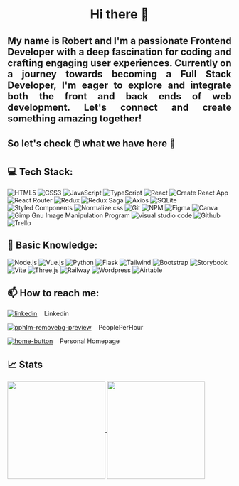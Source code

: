 # <div align="center">Hi there 👋</div>
## <div align="justify">My name is Robert and I'm a passionate Frontend Developer with a deep fascination for coding and crafting engaging user experiences. Currently on a journey towards becoming a Full Stack Developer, I'm eager to explore and integrate both the front and back ends of web development. Let's connect and create something amazing together!</div>
## So let's check 🖱️ what we have here 🙂

## 💻 Tech Stack:

![HTML5](https://img.shields.io/badge/html5-%23E34F26.svg?style=for-the-badge&logo=html5&logoColor=white) <!--Language-->
![CSS3](https://img.shields.io/badge/css3-%231572B6.svg?style=for-the-badge&logo=css3&logoColor=white) <!--Language-->
![JavaScript](https://img.shields.io/badge/javascript-%23323330.svg?style=for-the-badge&logo=javascript&logoColor=%23F7DF1E) <!--Language-->
![TypeScript](https://img.shields.io/badge/TypeScript-007ACC?style=for-the-badge&logo=typescript&logoColor=white) <!--Language-->
![React](https://img.shields.io/badge/react-%2320232a.svg?style=for-the-badge&logo=react&logoColor=%2361DAFB) <!--Frameworks & Library-->
![Create React App](https://img.shields.io/badge/Create%20React%20App-09D3AC.svg?style=for-the-badge&logo=Create-React-App&logoColor=white) 
![React Router](https://img.shields.io/badge/React_Router-CA4245?style=for-the-badge&logo=react-router&logoColor=white) <!--Frameworks & Library-->
![Redux](https://img.shields.io/badge/redux-%23593d88.svg?style=for-the-badge&logo=redux&logoColor=white) <!--Frameworks & Library-->
![Redux Saga](https://img.shields.io/badge/Redux--Saga-999999.svg?style=for-the-badge&logo=Redux-Saga&logoColor=white) <!--Frameworks & Library-->
![Axios](https://img.shields.io/badge/axios-671ddf?&style=for-the-badge&logo=axios&logoColor=white) <!--Frameworks & Library-->
![SQLite](https://img.shields.io/badge/Sqlite-003B57?style=for-the-badge&logo=sqlite&logoColor=white) <!--database-->
![Styled Components](https://img.shields.io/badge/styled--components-DB7093?style=for-the-badge&logo=styled-components&logoColor=white) <!--Frameworks & Library-->
![Normalize.css](https://img.shields.io/badge/Normalize.css-E3695F.svg?style=for-the-badge&logo=normalizedotcss&logoColor=white)
![Git](https://img.shields.io/badge/Git-F05032.svg?style=for-the-badge&logo=Git&logoColor=white) <!--terminal-->
![NPM](https://img.shields.io/badge/NPM-%23000000.svg?style=for-the-badge&logo=npm&logoColor=white) <!--Frameworks & Library-->
![Figma](https://img.shields.io/badge/Figma-F24E1E.svg?style=for-the-badge&logo=Figma&logoColor=white) <!--design-->
![Canva](https://img.shields.io/badge/Canva-%2300C4CC.svg?style=for-the-badge&logo=Canva&logoColor=white) <!--design-->
![Gimp Gnu Image Manipulation Program](https://img.shields.io/badge/Gimp-657D8B?style=for-the-badge&logo=gimp&logoColor=FFFFFF) <!--design-->
![visual studio code](https://img.shields.io/badge/Visual%20Studio%20Code-007ACC.svg?style=for-the-badge&logo=Visual-Studio-Code&logoColor=white) <!--IDE-->
![Github](https://img.shields.io/badge/GitHub-181717.svg?style=for-the-badge&logo=GitHub&logoColor=white) <!--social-->
![Trello](https://img.shields.io/badge/Trello-0052CC?style=for-the-badge&logo=trello&logoColor=white) <!--office-->

## 📖 Basic Knowledge:

![Node.js](https://img.shields.io/badge/Node%20js-339933?style=for-the-badge&logo=nodedotjs&logoColor=white) <!--Frameworks & Library-->
![Vue.js](https://img.shields.io/badge/Vue%20js-35495E?style=for-the-badge&logo=vuedotjs&logoColor=4FC08D) <!--Frameworks & Library-->
![Python](https://img.shields.io/badge/Python-FFD43B?style=for-the-badge&logo=python&logoColor=blue) <!--Language-->
![Flask](https://img.shields.io/badge/Flask-000000?style=for-the-badge&logo=flask&logoColor=white) <!--Frameworks & Library-->
![Tailwind](https://img.shields.io/badge/Tailwind_CSS-38B2AC?style=for-the-badge&logo=tailwind-css&logoColor=white) <!--Frameworks & Library-->
![Bootstrap](https://img.shields.io/badge/Bootstrap-563D7C?style=for-the-badge&logo=bootstrap&logoColor=white) <!--Frameworks & Library-->
![Storybook](https://img.shields.io/badge/storybook-FF4785?style=for-the-badge&logo=storybook&logoColor=white) <!--Frameworks & Library-->
![Vite](https://img.shields.io/badge/Vite-B73BFE?style=for-the-badge&logo=vite&logoColor=FFD62E) <!--Frameworks & Library-->
![Three.js](https://img.shields.io/badge/ThreeJs-black?style=for-the-badge&logo=three.js&logoColor=white) <!--Frameworks & Library-->
![Railway](https://img.shields.io/badge/Railway-131415?style=for-the-badge&logo=railway&logoColor=white) <!--cloud-->
![Wordpress](https://img.shields.io/badge/Wordpress-21759B?style=for-the-badge&logo=wordpress&logoColor=white) <!--blog-->
![Airtable](https://img.shields.io/badge/Airtable-18BFFF?style=for-the-badge&logo=Airtable&logoColor=white) <!--office-->

## 📫 How to reach me:

[![linkedin](https://github.com/user-attachments/assets/21b270a5-e9f7-4ec6-a069-d01d3ce38cf7)](http://linkedin.com/in/robert-fydrych) &nbsp;&nbsp; Linkedin

[![pphIm-removebg-preview](https://github.com/user-attachments/assets/4038f674-af54-409e-9ce8-81c99658c1af)](http://pph.me/RobertFydrych) &nbsp;&nbsp;  PeoplePerHour

[![home-button](https://github.com/user-attachments/assets/d33fd147-3801-4285-9e06-d2e03cd616c0)](https://robfyd.github.io/Personal-Homepage/) &nbsp;&nbsp; Personal Homepage

## 📈 Stats

<a href="https://github.com/anuraghazra/github-readme-stats">
  <img height=220 align="center" src="https://github-readme-stats.vercel.app/api?username=RobFyd&show_icons=true&theme=dracula&hide=issues&show=prs_merged_percentage&rank_icon=github" />
</a>
<a href="https://github.com/anuraghazra/github-readme-stats">
  <img height=220 align="center" src="https://github-readme-stats.vercel.app/api/top-langs/?username=RobFyd&layout=donut&exclude_repo=Fix-It-Fast,RobFyd.github.io&langs_count=10&theme=dracula" />
</a>

<!-- <picture>
  <source
    srcset="https://github-readme-stats.vercel.app/api?username=RobFyd&show_icons=true&theme=dracula&hide=issues&show=prs_merged_percentage&rank_icon=github"
    media="(prefers-color-scheme: dark)"
  />
  <source
    srcset="https://github-readme-stats.vercel.app/api?username=RobFyd&show_icons=true&hide=issues&show=prs_merged_percentage"
    media="(prefers-color-scheme: light), (prefers-color-scheme: no-preference)"
  />
  <img src="https://github-readme-stats.vercel.app/api?username=RobFyd&show_icons=true" />
</picture>

[![Top Langs](https://github-readme-stats.vercel.app/api/top-langs/?username=RobFyd&layout=donut&exclude_repo=Fix-It-Fast,RobFyd.github.io&langs_count=10&theme=dracula)](https://github.com/anuraghazra/github-readme-stats)
 -->

<!--![Top Langs](https://github-readme-stats.vercel.app/api/top-langs/?username=RobFyd&exclude_repo=Fix-It-Fast,RobFyd.github.io&langs_count=10&layout=compact)-->

<!--
**RobFyd/RobFyd** is a ✨ _special_ ✨ repository because its `README.md` (this file) appears on your GitHub profile.

Here are some ideas to get you started:

- 🔭 I’m currently working on ...
- 🌱 I’m currently learning ...
- 👯 I’m looking to collaborate on ...
- 🤔 I’m looking for help with ...
- 💬 Ask me about ...
- 📫 How to reach me: ...
- 😄 Pronouns: ...
- ⚡ Fun fact: ...
-->
